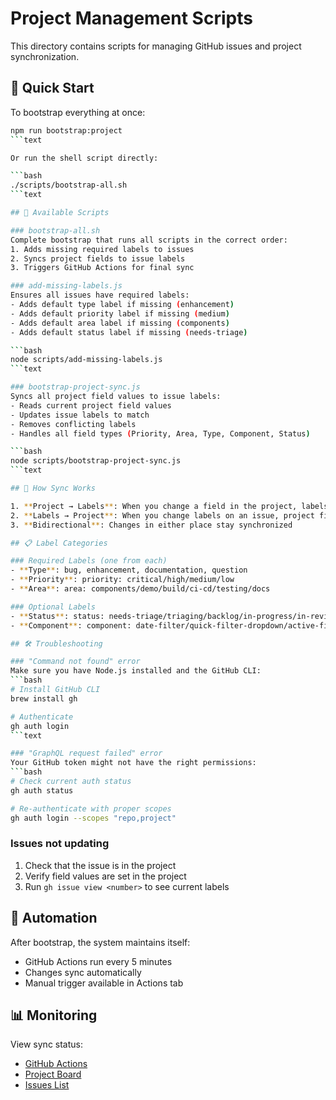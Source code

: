 # Project Management Scripts

This directory contains scripts for managing GitHub issues and project synchronization.

## 🚀 Quick Start

To bootstrap everything at once:

```bash
npm run bootstrap:project
```text

Or run the shell script directly:

```bash
./scripts/bootstrap-all.sh
```text

## 📜 Available Scripts

### bootstrap-all.sh
Complete bootstrap that runs all scripts in the correct order:
1. Adds missing required labels to issues
2. Syncs project fields to issue labels
3. Triggers GitHub Actions for final sync

### add-missing-labels.js
Ensures all issues have required labels:
- Adds default type label if missing (enhancement)
- Adds default priority label if missing (medium)
- Adds default area label if missing (components)
- Adds default status label if missing (needs-triage)

```bash
node scripts/add-missing-labels.js
```text

### bootstrap-project-sync.js
Syncs all project field values to issue labels:
- Reads current project field values
- Updates issue labels to match
- Removes conflicting labels
- Handles all field types (Priority, Area, Type, Component, Status)

```bash
node scripts/bootstrap-project-sync.js
```text

## 🔄 How Sync Works

1. **Project → Labels**: When you change a field in the project, labels update automatically
2. **Labels → Project**: When you change labels on an issue, project fields update automatically
3. **Bidirectional**: Changes in either place stay synchronized

## 📋 Label Categories

### Required Labels (one from each)
- **Type**: bug, enhancement, documentation, question
- **Priority**: priority: critical/high/medium/low
- **Area**: area: components/demo/build/ci-cd/testing/docs

### Optional Labels
- **Status**: status: needs-triage/triaging/backlog/in-progress/in-review/done
- **Component**: component: date-filter/quick-filter-dropdown/active-filters/etc

## 🛠️ Troubleshooting

### "Command not found" error
Make sure you have Node.js installed and the GitHub CLI:
```bash
# Install GitHub CLI
brew install gh

# Authenticate
gh auth login
```text

### "GraphQL request failed" error
Your GitHub token might not have the right permissions:
```bash
# Check current auth status
gh auth status

# Re-authenticate with proper scopes
gh auth login --scopes "repo,project"
```

### Issues not updating
1. Check that the issue is in the project
2. Verify field values are set in the project
3. Run `gh issue view <number>` to see current labels

## 🤖 Automation

After bootstrap, the system maintains itself:
- GitHub Actions run every 5 minutes
- Changes sync automatically
- Manual trigger available in Actions tab

## 📊 Monitoring

View sync status:
- [GitHub Actions]([https://github.com/ryanrozich/ag-grid-react-components/action](https://github.com/ryanrozich/ag-grid-react-components/action)s)
- [Project Board]([https://github.com/users/ryanrozich/projects/](https://github.com/users/ryanrozich/projects/)1)
- [Issues List]([https://github.com/ryanrozich/ag-grid-react-components/issue](https://github.com/ryanrozich/ag-grid-react-components/issue)s)
